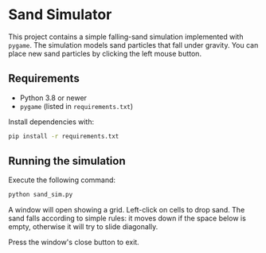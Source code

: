 # Sand Simulator

This project contains a simple falling-sand simulation implemented with `pygame`.
The simulation models sand particles that fall under gravity. You can place new
sand particles by clicking the left mouse button.

## Requirements

- Python 3.8 or newer
- `pygame` (listed in `requirements.txt`)

Install dependencies with:

```bash
pip install -r requirements.txt
```

## Running the simulation

Execute the following command:

```bash
python sand_sim.py
```

A window will open showing a grid. Left-click on cells to drop sand. The sand
falls according to simple rules: it moves down if the space below is empty,
otherwise it will try to slide diagonally.

Press the window's close button to exit.
